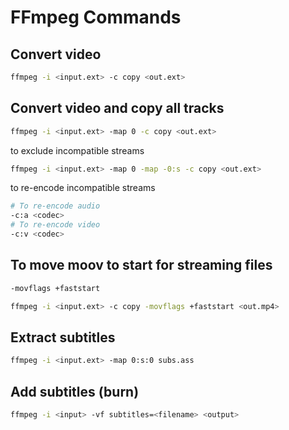 # FFmpeg Commands

## Convert video

```sh
ffmpeg -i <input.ext> -c copy <out.ext>
```

## Convert video and copy all tracks

```sh
ffmpeg -i <input.ext> -map 0 -c copy <out.ext>
```

to exclude incompatible streams

```sh
ffmpeg -i <input.ext> -map 0 -map -0:s -c copy <out.ext>
```

to re-encode incompatible streams

```sh
# To re-encode audio
-c:a <codec>
# To re-encode video
-c:v <codec>
```

## To move moov to start for streaming files

```sh
-movflags +faststart
```

```sh
ffmpeg -i <input.ext> -c copy -movflags +faststart <out.mp4>
```

## Extract subtitles

```sh
ffmpeg -i <input.ext> -map 0:s:0 subs.ass
```

## Add subtitles (burn)

```sh
ffmpeg -i <input> -vf subtitles=<filename> <output>
```
